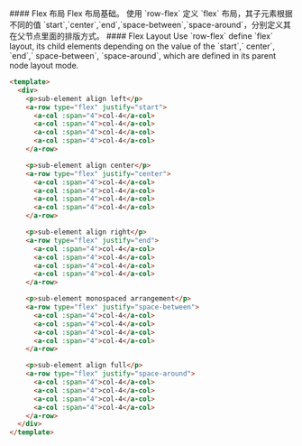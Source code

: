 <cn>
#### Flex 布局
Flex 布局基础。
使用 `row-flex` 定义 `flex` 布局，其子元素根据不同的值 `start`,`center`,`end`,`space-between`,`space-around`，分别定义其在父节点里面的排版方式。
</cn>

<us>
#### Flex Layout
Use `row-flex` define `flex` layout, its child elements depending on the value of the `start`,` center`, `end`,` space-between`, `space-around`, which are defined in its parent node layout mode.
</us>

```html
<template>
  <div>
    <p>sub-element align left</p>
    <a-row type="flex" justify="start">
      <a-col :span="4">col-4</a-col>
      <a-col :span="4">col-4</a-col>
      <a-col :span="4">col-4</a-col>
      <a-col :span="4">col-4</a-col>
    </a-row>

    <p>sub-element align center</p>
    <a-row type="flex" justify="center">
      <a-col :span="4">col-4</a-col>
      <a-col :span="4">col-4</a-col>
      <a-col :span="4">col-4</a-col>
      <a-col :span="4">col-4</a-col>
    </a-row>

    <p>sub-element align right</p>
    <a-row type="flex" justify="end">
      <a-col :span="4">col-4</a-col>
      <a-col :span="4">col-4</a-col>
      <a-col :span="4">col-4</a-col>
      <a-col :span="4">col-4</a-col>
    </a-row>

    <p>sub-element monospaced arrangement</p>
    <a-row type="flex" justify="space-between">
      <a-col :span="4">col-4</a-col>
      <a-col :span="4">col-4</a-col>
      <a-col :span="4">col-4</a-col>
      <a-col :span="4">col-4</a-col>
    </a-row>

    <p>sub-element align full</p>
    <a-row type="flex" justify="space-around">
      <a-col :span="4">col-4</a-col>
      <a-col :span="4">col-4</a-col>
      <a-col :span="4">col-4</a-col>
      <a-col :span="4">col-4</a-col>
    </a-row>
  </div>
</template>
```
